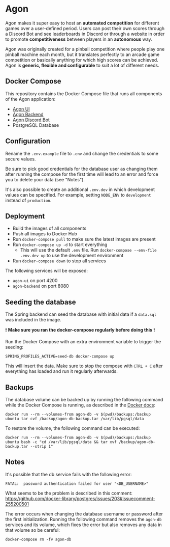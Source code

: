 # Agon

Agon makes it super easy to host an **automated competition** for different games over a user-defined period. 
Users can post their own scores through a Discord Bot and see leaderboards in Discord or through a website in order to promote **competitiveness** between players in an **autonomous** way.

Agon was originally created for a pinball competition where people play one pinball machine each month, but it translates perfectly to an arcade game competition or basically anything for which high scores can be achieved. Agon is **generic, flexible and configurable** to suit a lot of different needs.

## Docker Compose

This repository contains the Docker Compose file that runs all components of the Agon application:

* [Agon UI](https://github.com/KevinVanthuyne/agon-ui)
* [Agon Backend](https://github.com/KevinVanthuyne/agon-backend)
* [Agon Discord Bot](https://github.com/KevinVanthuyne/agon-discord-competition-bot)
* PostgreSQL Database

## Configuration

Rename the `.env.example` file to `.env` and change the credentials to some secure values. 

Be sure to pick good credentials for the database user as changing them after running the compose for the first time will lead to an error and force you to delete your data (see "Notes").

It's also possible to create an additional `.env.dev` in which development values can be specified.
For example, setting `NODE_ENV` to `development` instead of `production`.

## Deployment

- Build the images of all components
- Push all images to Docker Hub
- Run `docker-compose pull` to make sure the latest images are present
- Run `docker-compose up -d` to start everything
  - This will use the default `.env` file. Run `docker-compose --env-file .env.dev up` to use the development environment
- Run `docker-compose down` to stop all services

The following services will be exposed:
- `agon-ui` on port 4200
- `agon-backend` on port 8080

## Seeding the database

The Spring backend can seed the database with initial data if a `data.sql` was included in the image.

❗ **Make sure you ran the docker-compose regularly before doing this**  ❗

Run the Docker Compose with an extra environment variable to trigger the seeding:

```
SPRING_PROFILES_ACTIVE=seed-db docker-compose up
```

This will insert the data. Make sure to stop the compose with `CTRL + C`  after everything has loaded and run it regularly afterwards. 

## Backups

The database volume can be backed up by running the following command while the Docker Compose is running, as described in the [Docker docs](https://docs.docker.com/storage/volumes/#backup-restore-or-migrate-data-volumes):
```
docker run --rm --volumes-from agon-db -v $(pwd)/backups:/backup ubuntu tar cvf /backup/agon-db-backup.tar /var/lib/pgsql/data
```

To restore the volume, the following command can be executed:
```
docker run --rm --volumes-from agon-db -v $(pwd)/backups:/backup ubuntu bash -c "cd /var/lib/pgsql/data && tar xvf /backup/agon-db-backup.tar --strip 1"
```

## Notes

It's possible that the db service fails with the following error:
```
FATAL:  password authentication failed for user "<DB_USERNAME>"
```
What seems to be the problem is described in this comment: https://github.com/docker-library/postgres/issues/203#issuecomment-255200501

The error occurs when changing the database username or password after the first initialization. Running the following command removes the `agon-db` services and its volume, which fixes the error but also removes any data in that volume so be careful:
```
docker-compose rm -fv agon-db
``` 